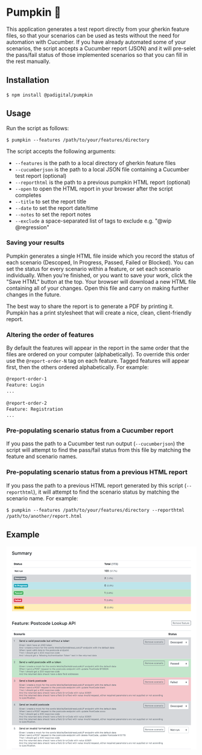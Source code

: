 # Pumpkin 🎃

This application generates a test report directly from your gherkin feature files, so that your scenarios can be used as tests without the need for automation with Cucumber. If you have already automated some of your scenarios, the script accepts a Cucumber report (JSON) and it will pre-selet the pass/fail status of those implemented scenarios so that you can fill in the rest manually.

## Installation

    $ npm install @padigital/pumpkin

## Usage

Run the script as follows:

    $ pumpkin --features /path/to/your/features/directory

The script accepts the following arguments:

- `--features` is the path to a local directory of gherkin feature files
- `--cucumberjson` is the path to a local JSON file containing a Cucumber test report (optional)
- `--reporthtml` is the path to a previous pumpkin HTML report (optional)
- `--open` to open the HTML report in your browser after the script completes
- `--title` to set the report title
- `--date` to set the report date/time
- `--notes` to set the report notes
- `--exclude` a space-separated list of tags to exclude e.g. "@wip @regression"

### Saving your results

Pumpkin generates a single HTML file inside which you record the status of each scenario (Descoped, In Progress, Passed, Failed or Blocked). You can set the status for every scenario within a feature, or set each scenario individually. When you're finished, or you want to save your work, click the "Save HTML" button at the top. Your browser will download a new HTML file containing all of your changes. Open this file and carry on making further changes in the future.

The best way to share the report is to generate a PDF by printing it. Pumpkin has a print stylesheet that will create a nice, clean, client-friendly report.

### Altering the order of features

By default the features will appear in the report in the same order that the files are ordered on your computer (alphabetically). To override this order use the `@report-order-N` tag on each feature. Tagged features will appear first, then the others ordered alphabetically. For example:

    @report-order-1
    Feature: Login
    ...

    @report-order-2
    Feature: Registration
    ...

### Pre-populating scenario status from a Cucumber report

If you pass the path to a Cucumber test run output (`--cucumberjson`) the script will attempt to find the pass/fail status from this file by matching the feature and scenario names.

### Pre-populating scenario status from a previous HTML report

If you pass the path to a previous HTML report generated by this script (`--reporthtml`), it will attempt to find the scenario status by matching the scenario name. For example:

    $ pumpkin --features /path/to/your/features/directory --reporthtml /path/to/another/report.html

## Example

![Example report](screenshot.png)
